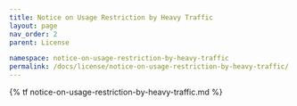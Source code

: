 ```yaml
---
title: Notice on Usage Restriction by Heavy Traffic
layout: page
nav_order: 2
parent: License

namespace: notice-on-usage-restriction-by-heavy-traffic
permalink: /docs/license/notice-on-usage-restriction-by-heavy-traffic/
---
```

{% tf notice-on-usage-restriction-by-heavy-traffic.md %}